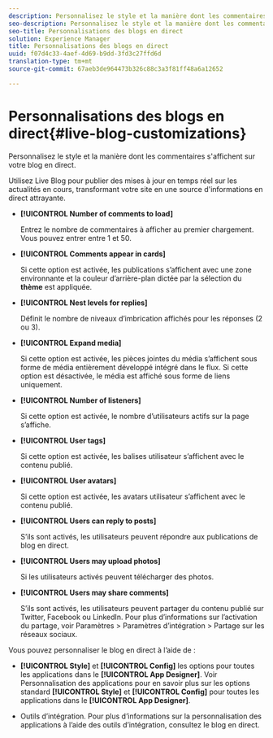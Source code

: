 ```yaml
---
description: Personnalisez le style et la manière dont les commentaires s'affichent sur votre blog en direct.
seo-description: Personnalisez le style et la manière dont les commentaires s'affichent sur votre blog en direct.
seo-title: Personnalisations des blogs en direct
solution: Experience Manager
title: Personnalisations des blogs en direct
uuid: f07d4c33-4aef-4d69-b9dd-3fd3c27ffd6d
translation-type: tm+mt
source-git-commit: 67aeb3de964473b326c88c3a3f81ff48a6a12652

---
```



# Personnalisations des blogs en direct{#live-blog-customizations}

Personnalisez le style et la manière dont les commentaires s'affichent sur votre blog en direct.



Utilisez Live Blog pour publier des mises à jour en temps réel sur les actualités en cours, transformant votre site en une source d'informations en direct attrayante.

* **[!UICONTROL Number of comments to load]**

   Entrez le nombre de commentaires à afficher au premier chargement. Vous pouvez entrer entre 1 et 50.

* **[!UICONTROL Comments appear in cards]**

   Si cette option est activée, les publications s’affichent avec une zone environnante et la couleur d’arrière-plan dictée par la sélection du **thème** est appliquée.

* **[!UICONTROL Nest levels for replies]**

   Définit le nombre de niveaux d’imbrication affichés pour les réponses (2 ou 3).

* **[!UICONTROL Expand media]**

   Si cette option est activée, les pièces jointes du média s’affichent sous forme de média entièrement développé intégré dans le flux. Si cette option est désactivée, le média est affiché sous forme de liens uniquement.

* **[!UICONTROL Number of listeners]**

   Si cette option est activée, le nombre d’utilisateurs actifs sur la page s’affiche.

* **[!UICONTROL User tags]**

   Si cette option est activée, les balises utilisateur s’affichent avec le contenu publié.

* **[!UICONTROL User avatars]**

   Si cette option est activée, les avatars utilisateur s’affichent avec le contenu publié.

* **[!UICONTROL Users can reply to posts]**

   S’ils sont activés, les utilisateurs peuvent répondre aux publications de blog en direct.

* **[!UICONTROL Users may upload photos]**

   Si les utilisateurs activés peuvent télécharger des photos.

* **[!UICONTROL Users may share comments]**

   S’ils sont activés, les utilisateurs peuvent partager du contenu publié sur Twitter, Facebook ou LinkedIn. Pour plus d’informations sur l’activation du partage, voir Paramètres &gt; Paramètres d’intégration &gt; Partage sur les réseaux sociaux.

Vous pouvez personnaliser le blog en direct à l’aide de :

* **[!UICONTROL Style]** et **[!UICONTROL Config]** les options pour toutes les applications dans le **[!UICONTROL App Designer]**. Voir Personnalisation des applications pour en savoir plus sur les options standard **[!UICONTROL Style]** et **[!UICONTROL Config]** pour toutes les applications dans le **[!UICONTROL App Designer]**.

* Outils d’intégration. Pour plus d’informations sur la personnalisation des applications à l’aide des outils d’intégration, consultez le blog en direct.

